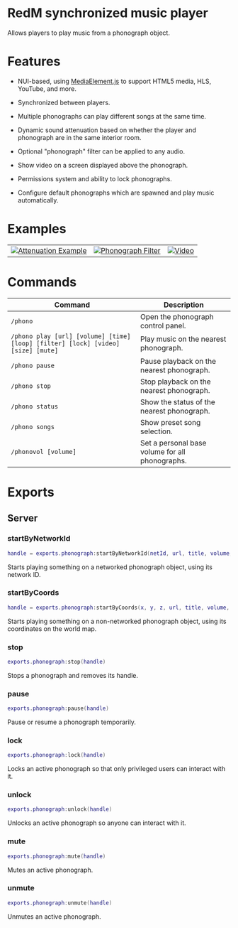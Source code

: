 # RedM synchronized music player

Allows players to play music from a phonograph object.

# Features

- NUI-based, using [MediaElement.js](https://www.mediaelementjs.com/) to support HTML5 media, HLS, YouTube, and more.

- Synchronized between players.

- Multiple phonographs can play different songs at the same time.

- Dynamic sound attenuation based on whether the player and phonograph are in the same interior room.

- Optional "phonograph" filter can be applied to any audio.

- Show video on a screen displayed above the phonograph.

- Permissions system and ability to lock phonographs.

- Configure default phonographs which are spawned and play music automatically.

# Examples

| | | |
|-|-|-|
|[![Attenuation Example](https://i.imgur.com/BTkglVYm.jpg)](https://imgur.com/BTkglVY)| [![Phonograph Filter](https://i.imgur.com/L8sWpOCm.jpg)](https://imgur.com/L8sWpOC) | [![Video](https://i.imgur.com/2jRYlSem.jpg)](https://imgur.com/2jRYlSe) |

# Commands

| Command                                                                          | Description                                     |
|----------------------------------------------------------------------------------|-------------------------------------------------|
| `/phono`                                                                         | Open the phonograph control panel.              |
| `/phono play [url] [volume] [time] [loop] [filter] [lock] [video] [size] [mute]` | Play music on the nearest phonograph.           |
| `/phono pause`                                                                   | Pause playback on the nearest phonograph.       |
| `/phono stop`                                                                    | Stop playback on the nearest phonograph.        |
| `/phono status`                                                                  | Show the status of the nearest phonograph.      |
| `/phono songs`                                                                   | Show preset song selection.                     |
| `/phonovol [volume]`                                                             | Set a personal base volume for all phonographs. |

# Exports

## Server

### startByNetworkId

```lua
handle = exports.phonograph:startByNetworkId(netId, url, title, volume, offset, duration, loop, filter, locked, video, videoSize, muted)
```

Starts playing something on a networked phonograph object, using its network ID.

### startByCoords

```lua
handle = exports.phonograph:startByCoords(x, y, z, url, title, volume, offset, duration, loop, filter, locked, video, videoSize, muted)
```

Starts playing something on a non-networked phonograph object, using its coordinates on the world map.

### stop

```lua
exports.phonograph:stop(handle)
```

Stops a phonograph and removes its handle.

### pause

```lua
exports.phonograph:pause(handle)
```

Pause or resume a phonograph temporarily.

### lock

```lua
exports.phonograph:lock(handle)
```

Locks an active phonograph so that only privileged users can interact with it.

### unlock

```lua
exports.phonograph:unlock(handle)
```

Unlocks an active phonograph so anyone can interact with it.

### mute

```lua
exports.phonograph:mute(handle)
```

Mutes an active phonograph.

### unmute

```lua
exports.phonograph:unmute(handle)
```

Unmutes an active phonograph.
